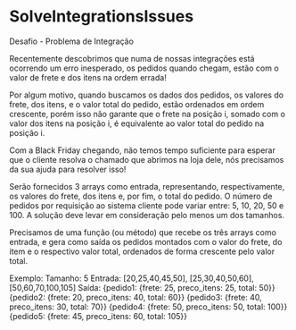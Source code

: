 # SolveIntegrationsIssues
Desafio -­ Problema de Integração 

Recentemente descobrimos que numa de nossas integrações está ocorrendo um erro inesperado, os pedidos quando chegam, estão com o valor de frete e dos itens na ordem errada! 

Por algum motivo, quando buscamos os dados dos pedidos, os valores do frete, dos itens, e o valor total do pedido, estão ordenados em ordem crescente, porém isso não garante que o frete na posição i, somado com o valor dos itens na posição i, é equivalente ao valor total do pedido na posição i. 

Com a Black Friday chegando, não temos tempo suficiente para esperar que o cliente resolva o chamado que abrimos na loja dele, nós precisamos da sua ajuda para resolver isso! 

Serão fornecidos 3 arrays como entrada, representando, respectivamente, os valores do frete, dos itens e, por fim, o total do pedido. O número de pedidos por requisição ao sistema cliente pode variar entre: 5, 10, 20, 50 e 100. A solução deve levar em consideração pelo menos um dos tamanhos. 

Precisamos de uma função (ou método) que recebe os três arrays como entrada, e gera como saída os pedidos montados com o valor do frete, do item e o respectivo valor total, ordenados de forma crescente pelo valor total. 

Exemplo: 
Tamanho: 
      5 Entrada: [20,25,40,45,50], [25,30,40,50,60], [50,60,70,100,105] 
      Saída:  {pedido1: {frete: 25, preco_itens: 25, total: 50}} 
              {pedido2: {frete: 20, preco_itens: 40, total: 60}} 
              {pedido3: {frete: 40, preco_itens: 30, total: 70}} 
              {pedido4: {frete: 50, preco_itens: 50, total: 100}} 
              {pedido5: {frete: 45, preco_itens: 60, total: 105}}
